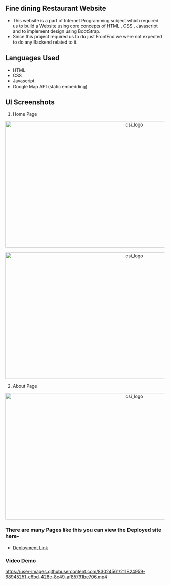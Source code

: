 ## Fine dining Restaurant Website

- This website is a part of Internet Programming subject which required us to build a Website using core concepts of HTML , CSS , Javascript and to implement design using BootStrap.
- Since this project required us to do just FrontEnd we were not expected to do any Backend related to it.

## Languages Used
- HTML
- CSS
- Javascript
- Google Map API (static embedding)

## UI Screenshots

1. Home Page
<p align="center">
  <a href="/">
    <img src="https://user-images.githubusercontent.com/83024561/211823118-b41ed0c2-bbe4-4d75-8d5c-d0b7b1990e40.png"
         alt="csi_logo" width="800" height="400">
         
         
  </a>
</p>

<p align="center">
  <a href="/">
   <img src="https://user-images.githubusercontent.com/83024561/211823324-ffc9bddc-c6ce-4ed9-8745-e474b857fb33.png"
         alt="csi_logo" width="800" height="400">
            
  </a>
</p>

2. About Page
<p align="center">
  <a href="/">
              <img src="https://user-images.githubusercontent.com/83024561/211823743-e9190a1a-bda8-4258-a744-a6be49f4b8ef.png"
         alt="csi_logo" width="800" height="400">
  </a>
</p>

### There are many Pages like this you can view the Deployed site here-
- [Deployment Link](https://miniprojectit.github.io/fine-dining/)
### Video Demo
https://user-images.githubusercontent.com/83024561/211824959-68945251-e6bd-428e-8c49-af85791be706.mp4
